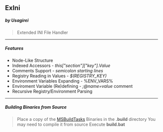 ## ExIni
##### by Usagirei
>Extended INI File Handler

---
##### **Features**

* Node-Like Structure
* Indexed Accessors - *this["section"]["key"].Value*
* Comments Support - *semicolon starting lines*
* Registry Reading in Values - *$(REGISTRY_KEY)*
* Environment Variables Expanding - %ENV_VARS%
* Enviroment Variable (Re)defining - *;@name=value* comment
* Recursive Registry/Environment Parsing

---
##### **Building Binaries from Source**
>Place a copy of the [MSBuildTasks] Binaries in the **.build** directory
>You may need to compile it from source
>Execute **build.bat**

[MSBuildTasks]: https://github.com/loresoft/msbuildtasks